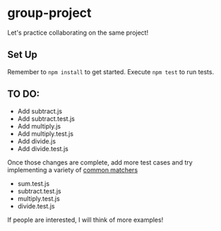 # group-project
Let's practice collaborating on the same project!

## Set Up
Remember to `npm install` to get started. Execute `npm test` to run tests.

## TO DO:
- Add subtract.js 
- Add subtract.test.js
- Add multiply.js 
- Add multiply.test.js
- Add divide.js
- Add divide.test.js

Once those changes are complete, add more test cases and try implementing a variety of [common matchers](https://jestjs.io/docs/using-matchers)

- sum.test.js
- subtract.test.js
- multiply.test.js
- divide.test.js

If people are interested, I will think of more examples!
